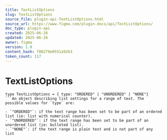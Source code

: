 ```yaml
---
title: TextListOptions
slug: TextListOptions
source_file: plugin-api-TextListOptions.html
source_url: https://www.figma.com/plugin-docs/api/TextListOptions/
doc_type: plugin-api
created: 2025-06-26
updated: 2025-06-26
owner: figma
version: 1.0
content_hash: f00279e0551a9263
token_count: 117
---
```

# TextListOptions

```
type TextListOptions = { type: "ORDERED" | "UNORDERED" | "NONE"}
```An object describing list settings for a range of text. The possible values for `type` are:

- `"ORDERED"`: if the text range has been set to be part of an ordered list (ie: list with numerical counter).
- `"UNORDERED"`: if the text range has been set to be part of an unordered list (ie: bulleted list).
- `"NONE"`: if the text range is plain text and is not part of any list